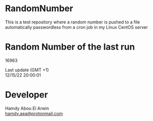 # RandomNumber    
This is a test repository where a random number is pushed to a file automatically passwordless from a cron job in my Linux CentOS server    
# Random Number of the last run   
16963
      
Last update (GMT +1)    
12/15/22 20:00:01
# Developer    
Hamdy Abou El Anein   
hamdy.aea@protonmail.com
